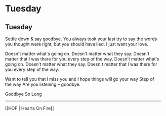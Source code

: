 # Tuesday

## Tuesday

Settle down & say goodbye. 
You always took your last try 
to say the words you thought were right, 
but you should have lied. 
I just want your love. 

Doesn't matter what's going on.
Doesn't matter what they say. 
Doesn't matter that I was there for you 
every step of the way. 
Doesn't matter what's going on. 
Doesn't matter what they say. 
Doesn't matter that I was there for you 
every step of the way. 

Want to tell you that I miss you
and I hope things will go your way
Step of the way
Are you listening – goodbye. 

Goodbye So Long

---

[[HOF | Hearts On Fire]]
